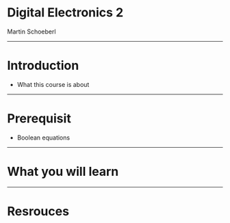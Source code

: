 # Digital Electronics 2

Martin Schoeberl

---

# Introduction

 * What this course is about

---

# Prerequisit

 * Boolean equations

---

# What you will learn

---

# Resrouces
